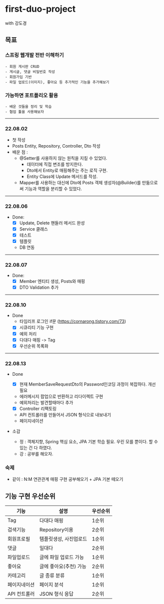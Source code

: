# first-duo-project

with 강도경

## 목표

### 스프링 웹개발 전반 이해하기

	- 회원 게시판 CRUD
    - 게시글, 댓글 비밀번호 작성
	- 회원가입 기반
	- 파일 업로드(이미지), 좋아요 등 추가적인 기능을 추가해보기

### 가능하면 포트폴리오 활용

	- 배운 것들을 정리 및 학습
	- 협업 툴을 사용해보자
---

### 22.08.02
- 첫 작성
- Posts Entity, Repository, Controller, Dto 작성
- 배운 점 :
    - @Setter를 사용하지 않는 원칙을 지킬 수 있었다.
        - 데이터에 직접 변조를 방지한다.
        - Dto에서 Entity로 매핑해주는 주는 로직 구현.
        - Entity Class에 Update 메서드를 작성.
    - Mapper를 사용하는 대신에 Dto에 Posts 객체 생성자(@Builder)를 만듦으로써 기능과 역할을 분리할 수 있었다.
---

### 22.08.06
- Done:
    - [x] Update, Delete 핸들러 메서드 완성
    - [x] Service 클래스
    - [x] 테스트
    - [x] 템플릿
    - DB 연동
---

### 22.08.07
- Done:
    - [x] Member 엔티티 생성, Posts와 매핑
    - [x] DTO Validation 추가
---

### 22.08.10
- Done
    - 타임리프 로그인 if문 (https://cornarong.tistory.com/73)
    - [x] 시큐리티 기능 구현
    - [x] 예외 처리
    - [x] 다대다 매핑 -> Tag
    - [x] 우선순위 목록화
---

### 22.08.13
- Done
  - [x] 현재 MemberSaveRequestDto의 Password인코딩 과정이 복잡하다. 개선필요
  - 에러메시지 팝업으로 반환하고 리다이렉트 구현
  - 예외처리는 발견할때마다 추가
  - [x] Controller 리팩토링
  - API 컨트롤러를 만들어서 JSON 형식으로 내보내기
  - 페이지네이션

- 소감
  - 정 : 객체지향, Spring 핵심 요소, JPA 기본 학습 필요. 우린 모를 뿐이다. 할 수 있는 건 다 하였다.
  - 강 : 공부를 해오자.

### 숙제
- 같이 : N:M 연관관계 매핑 구현 공부해오기 + JPA 기본 떼오기

## 기능 구현 우선순위

| 기능       | 설명            | 우선순위 |
|----------|---------------|------|
| Tag      | 다대다 매핑        | 1순위  |
| 검색기능     | Repository이용  | 2순위  |
| 회원프로필    | 템플릿생성, 사진업로드  | 1순위  |
| 댓글       | 일대다           | 2순위  |
| 파일업로드    | 글에 파일 업로드 가능  | 1순위  |
| 좋아요      | 글에 좋아요(추천) 가능 | 2순위  |
| 카테고리     | 글 종류 분류       | 1순위  |
| 페이지네이션   | 페이지 분석        | 1순위  |
| API 컨트롤러 | JSON 형식 응답    | 2순위  |
